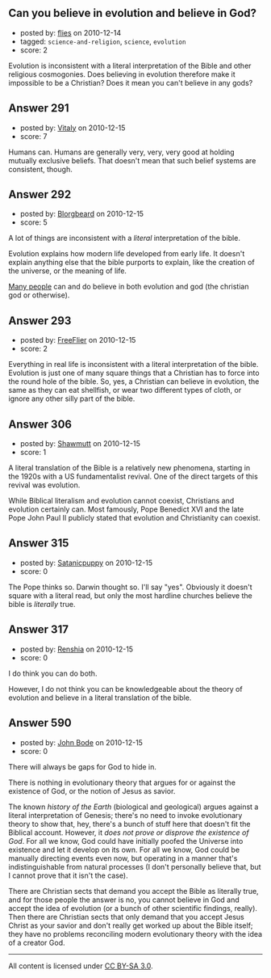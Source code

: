 ## Can you believe in evolution and believe in God?

- posted by: [flies](https://stackexchange.com/users/-1/183-flies) on 2010-12-14
- tagged: `science-and-religion`, `science`, `evolution`
- score: 2

Evolution is inconsistent with a literal interpretation of the Bible and other religious cosmogonies.  Does believing in evolution therefore make it impossible to be a Christian?  Does it mean you can't believe in any gods?


## Answer 291

- posted by: [Vitaly](https://stackexchange.com/users/-1/106-vitaly) on 2010-12-15
- score: 7

Humans can. Humans are generally very, very, very good at holding mutually exclusive beliefs. That doesn't mean that such belief systems are consistent, though.


## Answer 292

- posted by: [Blorgbeard](https://stackexchange.com/users/-1/45-blorgbeard) on 2010-12-15
- score: 5

<p>A lot of things are inconsistent with a <em>literal</em> interpretation of the bible.</p>

<p>Evolution explains how modern life developed from early life. It doesn't explain anything else that the bible purports to explain, like the creation of the universe, or the meaning of life.</p>

<p><a href="http://en.wikipedia.org/wiki/Theistic_evolution#Acceptance" rel="nofollow">Many people</a> can and do believe in both evolution and god (the christian god or otherwise).</p>



## Answer 293

- posted by: [FreeFlier](https://stackexchange.com/users/-1/140-freeflier) on 2010-12-15
- score: 2

Everything in real life is inconsistent with a literal interpretation of the bible.  Evolution is just one of many square things that a Christian has to force into the round hole of the bible.  So, yes, a Christian can believe in evolution, the same as they can eat shellfish, or wear two different types of cloth, or ignore any other silly part of the bible.


## Answer 306

- posted by: [Shawmutt](https://stackexchange.com/users/-1/188-shawmutt) on 2010-12-15
- score: 1

A literal translation of the Bible is a relatively new phenomena, starting in the 1920s with a US fundamentalist revival.  One of the direct targets of this revival was evolution.

While Biblical literalism and evolution cannot coexist, Christians and evolution certainly can.  Most famously, Pope Benedict XVI and the late Pope John Paul II publicly stated that evolution and Christianity can coexist.


## Answer 315

- posted by: [Satanicpuppy](https://stackexchange.com/users/-1/169-satanicpuppy) on 2010-12-15
- score: 0

The Pope thinks so. Darwin thought so. I'll say "yes". Obviously it doesn't square with a literal read, but only the most hardline churches believe the bible is *literally* true.


## Answer 317

- posted by: [Renshia](https://stackexchange.com/users/-1/184-renshia) on 2010-12-15
- score: 0

I do think you can do both.

However, I do not think you can be knowledgeable about the theory of evolution and believe in a literal translation of the bible.


## Answer 590

- posted by: [John Bode](https://stackexchange.com/users/-1/117-john-bode) on 2010-12-15
- score: 0

There will always be gaps for God to hide in.  

There is nothing in evolutionary theory that argues for or against the existence of God, or the notion of Jesus as savior.  

The known *history of the Earth* (biological and geological) argues against a literal interpretation of Genesis; there's no need to invoke evolutionary theory to show that, hey, there's a bunch of stuff here that doesn't fit the Biblical account.  However, it *does not prove or disprove the existence of God*.  For all we know, God could have initially poofed the Universe into existence and let it develop on its own.  For all we know, God could be manually directing events even now, but operating in a manner that's indistinguishable from natural processes (I don't personally believe that, but I cannot prove that it isn't the case).  

There are Christian sects that demand you accept the Bible as literally true, and for those people the answer is no, you cannot believe in God and accept the idea of evolution (or a bunch of other scientific findings, really).  Then there are Christian sects that only demand that you accept Jesus Christ as your savior and don't really get worked up about the Bible itself; they have no problems reconciling modern evolutionary theory with the idea of a creator God.  



---

All content is licensed under [CC BY-SA 3.0](https://creativecommons.org/licenses/by-sa/3.0/).
